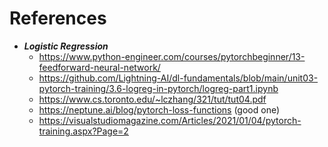 # References
 - ***Logistic Regression***
    - https://www.python-engineer.com/courses/pytorchbeginner/13-feedforward-neural-network/
    - https://github.com/Lightning-AI/dl-fundamentals/blob/main/unit03-pytorch-training/3.6-logreg-in-pytorch/logreg-part1.ipynb
    - https://www.cs.toronto.edu/~lczhang/321/tut/tut04.pdf
    - https://neptune.ai/blog/pytorch-loss-functions (good one)
    - https://visualstudiomagazine.com/Articles/2021/01/04/pytorch-training.aspx?Page=2
    
